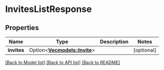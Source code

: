 # InvitesListResponse

## Properties

Name | Type | Description | Notes
------------ | ------------- | ------------- | -------------
**invites** | Option<[**Vec<models::Invite>**](Invite.md)> |  | [optional]

[[Back to Model list]](../README.md#documentation-for-models) [[Back to API list]](../README.md#documentation-for-api-endpoints) [[Back to README]](../README.md)


